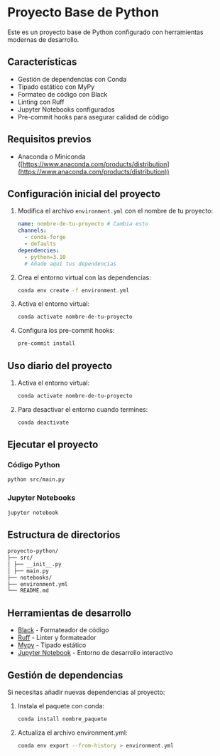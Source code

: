 # Proyecto Base de Python

Este es un proyecto base de Python configurado con herramientas modernas de desarrollo.

## Características

- Gestión de dependencias con Conda
- Tipado estático con MyPy
- Formateo de código con Black
- Linting con Ruff
- Jupyter Notebooks configurados
- Pre-commit hooks para asegurar calidad de código

## Requisitos previos

- Anaconda o Miniconda ([https://www.anaconda.com/products/distribution](https://www.anaconda.com/products/distribution))

## Configuración inicial del proyecto

1. Modifica el archivo `environment.yml` con el nombre de tu proyecto:

   ```yaml
   name: nombre-de-tu-proyecto # Cambia esto
   channels:
     - conda-forge
     - defaults
   dependencies:
     - python=3.10
     # Añade aquí tus dependencias
   ```

2. Crea el entorno virtual con las dependencias:

   ```bash
   conda env create -f environment.yml
   ```

3. Activa el entorno virtual:

   ```bash
   conda activate nombre-de-tu-proyecto
   ```

4. Configura los pre-commit hooks:
   ```bash
   pre-commit install
   ```

## Uso diario del proyecto

1. Activa el entorno virtual:

   ```bash
   conda activate nombre-de-tu-proyecto
   ```

2. Para desactivar el entorno cuando termines:
   ```bash
   conda deactivate
   ```

## Ejecutar el proyecto

### Código Python

```bash
python src/main.py
```

### Jupyter Notebooks

```bash
jupyter notebook
```

## Estructura de directorios

```bash
proyecto-python/
├── src/
│ ├── __init__.py
│ ├── main.py
├── notebooks/
├── environment.yml
└── README.md
```

## Herramientas de desarrollo

- [Black](https://github.com/psf/black) - Formateador de código
- [Ruff](https://github.com/astral-sh/ruff) - Linter y formateador
- [Mypy](https://github.com/pre-commit/mirrors-mypy) - Tipado estático
- [Jupyter Notebook](https://jupyter.org/) - Entorno de desarrollo interactivo

## Gestión de dependencias

Si necesitas añadir nuevas dependencias al proyecto:

1. Instala el paquete con conda:

   ```bash
   conda install nombre_paquete
   ```

2. Actualiza el archivo environment.yml:

   ```bash
   conda env export --from-history > environment.yml
   ```
